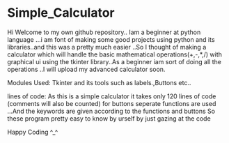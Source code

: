 # Simple_Calculator
Hi Welcome to my own github repository..
Iam a beginner at python language ...i am font of making some good projects using python and its libraries..and this was a pretty much easier ..So I thought of making a calculator which will handle the basic mathematical operations(+,-,*,/) with graphical ui using the tkinter library..As a beginner iam sort of doing all the operations ..I will upload my advanced calculator soon.

Modules Used:
       Tkinter and its tools such as labels.,Buttons etc..
       
lines of code:
       As this is a simple calculator it takes only 120 lines of code 
       (comments will also be counted)
for buttons seperate functions are used ...And the keywords are given according to the functions and buttons So these program pretty easy to know by urself by just gazing at the code

Happy Coding ^_^
